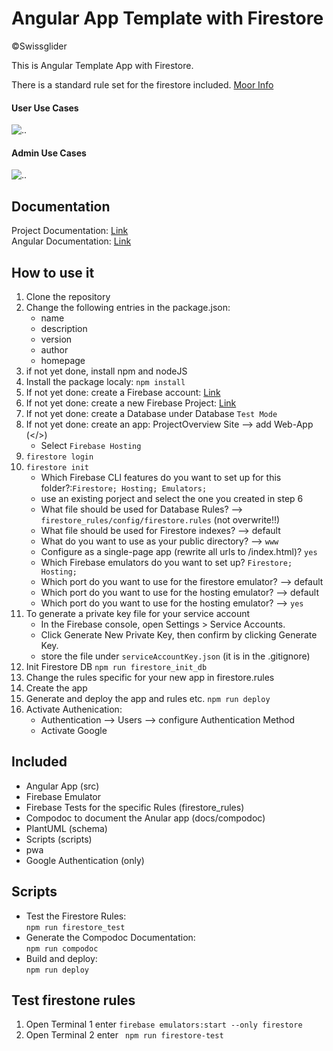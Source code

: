 # Angular App Template with Firestore
©Swissglider

This is Angular Template App with Firestore.  

There is a standard rule set for the firestore included. [Moor Info](https://github.com/swissglider/init-firestore-rules)

#### User Use Cases
![..](http://www.plantuml.com/plantuml/proxy?cache=no&src=https://raw.githubusercontent.com/swissglider/angular_firestore_template/master/schema/user_use_cases.wsd)

#### Admin Use Cases
![..](http://www.plantuml.com/plantuml/proxy?cache=no&src=https://raw.githubusercontent.com/swissglider/angular_firestore_template/master/schema/adm_use_cases.wsd)

## Documentation
Project Documentation: [Link](https://swissglider.github.io/angular_firestore_template/)  
Angular Documentation: [Link](https://swissglider.github.io/angular_firestore_template/compodoc/)

## How to use it
1) Clone the repository
2) Change the following entries in the package.json:
    - name
    - description
    - version
    - author
    - homepage
3) if not yet done, install npm and nodeJS
4) Install the package localy: ``npm install``
5) If not yet done: create a Firebase account: [Link](https://firebase.google.com/)
6) If not yet done: create a new Firebase Project: [Link](https://console.firebase.google.com/u/1/)
7) If not yet done: create a Database under Database ``Test Mode``
8) If not yet done: create an app: ProjectOverview Site --> add Web-App (</>)
    - Select ``Firebase Hosting``
9) ``firestore login``
10) ``firestore init``
    - Which Firebase CLI features do you want to set up for this folder?:``Firestore; Hosting; Emulators;``
    - use an existing porject and select the one you created in step 6
    - What file should be used for Database Rules? --> ``firestore_rules/config/firestore.rules`` (not overwrite!!)
    - What file should be used for Firestore indexes? --> default
    - What do you want to use as your public directory? --> ``www``
    - Configure as a single-page app (rewrite all urls to /index.html)? ``yes``
    - Which Firebase emulators do you want to set up? ``Firestore; Hosting;``
    - Which port do you want to use for the firestore emulator? --> default
    - Which port do you want to use for the hosting emulator? --> default
    - Which port do you want to use for the hosting emulator? --> ``yes``
11) To generate a private key file for your service account
    - In the Firebase console, open Settings > Service Accounts.
    - Click Generate New Private Key, then confirm by clicking Generate Key.
    - store the file under ``serviceAccountKey.json`` (it is in the .gitignore)
12) Init Firestore DB ``npm run firestore_init_db``
13) Change the rules specific for your new app in firestore.rules
14) Create the app
15) Generate and deploy the app and rules etc. ``npm run deploy``
16) Activate Authenication:
    - Authentication --> Users --> configure Authentication Method
    - Activate Google


## Included
- Angular App (src)
- Firebase Emulator
- Firebase Tests for the specific Rules (firestore_rules)
- Compodoc to document the Anular app (docs/compodoc)
- PlantUML (schema)
- Scripts (scripts)
- pwa
- Google Authentication (only)

## Scripts
- Test the Firestore Rules:  
   ``npm run firestore_test``
- Generate the Compodoc Documentation:  
  ``npm run compodoc``
- Build and deploy:  
  ``npm run deploy``

## Test firestone rules
1) Open Terminal 1 enter ``firebase emulators:start --only firestore``
2) Open Terminal 2 enter `` npm run firestore-test``